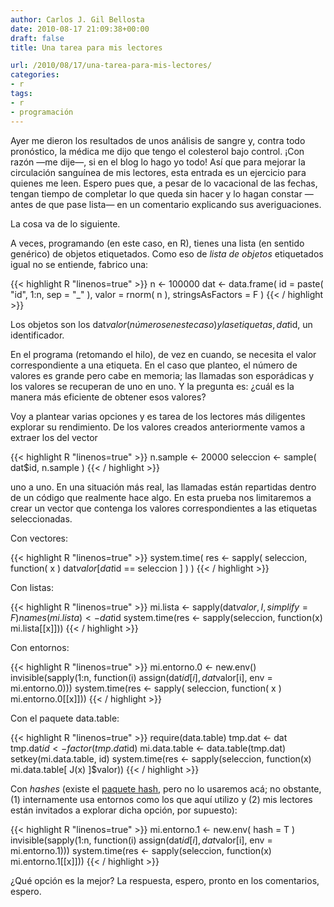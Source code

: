 ```yaml
---
author: Carlos J. Gil Bellosta
date: 2010-08-17 21:09:38+00:00
draft: false
title: Una tarea para mis lectores

url: /2010/08/17/una-tarea-para-mis-lectores/
categories:
- r
tags:
- r
- programación
---
```


Ayer me dieron los resultados de unos análisis de sangre y, contra todo pronóstico, la médica me dijo que tengo el colesterol bajo control. ¡Con razón —me dije—, si en el blog lo hago yo todo! Así que para mejorar la circulación sanguínea de mis lectores, esta entrada es un ejercicio para quienes me leen. Espero pues que, a pesar de lo vacacional de las fechas, tengan tiempo de completar lo que queda sin hacer y lo hagan constar —antes de que pase lista— en un comentario explicando sus averiguaciones.

La cosa va de lo siguiente.

A veces, programando (en este caso, en R), tienes una lista (en sentido genérico) de objetos etiquetados. Como eso de _lista de objetos_ etiquetados igual no se entiende, fabrico una:

{{< highlight R "linenos=true" >}}
n <- 100000
dat <- data.frame( id = paste( "id", 1:n, sep = "_" ),
                    valor = rnorm( n ), stringsAsFactors = F )
{{< / highlight >}}

Los objetos son los dat$valor (números en este caso) y las etiquetas, dat$id, un identificador.

En el programa (retomando el hilo), de vez en cuando, se necesita el valor correspondiente a una etiqueta. En el caso que planteo, el número de valores es grande pero cabe en memoria; las llamadas son esporádicas y los valores se recuperan de uno en uno. Y la pregunta es: ¿cuál es la manera más eficiente de obtener esos valores?

Voy a plantear varias opciones y es tarea de los lectores más diligentes explorar su rendimiento. De los valores creados anteriormente vamos a extraer los del vector

{{< highlight R "linenos=true" >}}
n.sample <- 20000
seleccion <- sample( dat$id, n.sample )
{{< / highlight >}}


uno a uno. En una situación más real, las llamadas están repartidas dentro de un código que realmente hace algo. En esta prueba nos limitaremos a crear un vector que contenga los valores correspondientes a las etiquetas seleccionadas.

Con vectores:

{{< highlight R "linenos=true" >}}
system.time( res <- sapply( seleccion,
                function( x ) dat$valor[ dat$id == seleccion ] ) )
{{< / highlight >}}

Con listas:

{{< highlight R "linenos=true" >}}
mi.lista <- sapply(dat$valor, I, simplify = F)
names(mi.lista) <- dat$id
system.time(res <- sapply(seleccion, function(x) mi.lista[[x]]))
{{< / highlight >}}


Con entornos:

{{< highlight R "linenos=true" >}}
mi.entorno.0 <- new.env()
invisible(sapply(1:n, function(i)
                assign(dat$id[i], dat$valor[i], env = mi.entorno.0)))
system.time(res <- sapply( seleccion, function( x ) mi.entorno.0[[x]]))
{{< / highlight >}}


Con el paquete data.table:

{{< highlight R "linenos=true" >}}
require(data.table)
tmp.dat <- dat
tmp.dat$id <- factor(tmp.dat$id)
mi.data.table <- data.table(tmp.dat)
setkey(mi.data.table, id)
system.time(res <- sapply(seleccion,
                function(x) mi.data.table[ J(x) ]$valor))
{{< / highlight >}}


Con _hashes_ (existe el [paquete hash](http://cran.r-project.org/web/packages/hash/index.html), pero no lo usaremos acá; no obstante, (1) internamente usa entornos como los que aquí utilizo y (2) mis lectores están invitados a explorar dicha opción, por supuesto):

{{< highlight R "linenos=true" >}}
mi.entorno.1 <- new.env( hash = T )
invisible(sapply(1:n, function(i)
                assign(dat$id[i], dat$valor[i], env = mi.entorno.1)))
system.time(res <- sapply(seleccion,
                function(x) mi.entorno.1[[x]]))
{{< / highlight >}}


¿Qué opción es la mejor? La respuesta, espero, pronto en los comentarios, espero.
